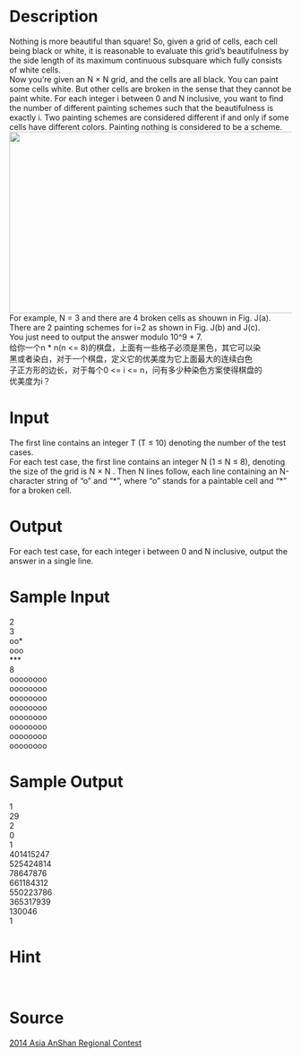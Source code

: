 
# Description

<div class="content"><div>Nothing is more beautiful than square! So, given a grid of cells, each cell being black or white, it is reasonable to evaluate this grid’s beautifulness by the side length of its maximum continuous subsquare which fully consists of white cells.<br/>
Now you’re given an N × N grid, and the cells are all black. You can paint some cells white. But other cells are broken in the sense that they cannot be paint white. For each integer i between 0 and N inclusive, you want to find the number of different painting schemes such that the beautifulness is exactly i. Two painting schemes are considered different if and only if some cells have different colors. Painting nothing is considered to be a scheme.</div>
<div><img width="820" height="324" src="/source/bzoj/3905/img/aHR0cHM6Ly9seWRzeS5jb20vSnVkZ2VPbmxpbmUvdXBsb2FkLzIwMTUwMy92MS5qcGc=.jpg" alt=""/><br/>
For example, N = 3 and there are 4 broken cells as shouwn in Fig. J(a). There are 2 painting schemes for i=2 as shown in Fig. J(b) and J(c).<br/>
You just need to output the answer modulo 10^9 + 7.</div>
<div>给你一个n * n(n &lt;= 8)的棋盘，上面有一些格子必须是黑色，其它可以染<br/>
黑或者染白，对于一个棋盘，定义它的优美度为它上面最大的连续白色<br/>
子正方形的边长，对于每个0 &lt;= i &lt;= n，问有多少种染色方案使得棋盘的<br/>
优美度为i？</div>
<div></div>
<p></p></div>

# Input

<div class="content"><div>The first line contains an integer T (T ≤ 10) denoting the number of the test cases.<br/>
For  each test case, the first line contains an integer N (1 ≤ N ≤ 8),  denoting the size of the grid is N × N . Then N lines follow, each line  containing an N-character string of “o” and “*”, where “o” stands for a  paintable cell and “*” for a broken cell.</div>
<div>
<div></div>
</div>
<p></p></div>

# Output

<div class="content"><div>For each test case, for each integer i between 0 and N inclusive, output the answer in a single line.</div>
<div></div>
<p></p></div>

# Sample Input

<div class="content"><span class="sampledata">2<br/>
3<br/>
oo*<br/>
ooo<br/>
***<br/>
8<br/>
oooooooo<br/>
oooooooo<br/>
oooooooo<br/>
oooooooo<br/>
oooooooo<br/>
oooooooo<br/>
oooooooo<br/>
oooooooo</span></div>

# Sample Output

<div class="content"><span class="sampledata">1<br/>
29<br/>
2<br/>
0<br/>
1<br/>
401415247<br/>
525424814<br/>
78647876<br/>
661184312<br/>
550223786<br/>
365317939<br/>
130046<br/>
1</span></div>

# Hint

<div class="content"><p></p><p></p><br/>
<p></p><p></p></div>

# Source

<div class="content"><p><a href="problemset.php?search=2014 Asia AnShan Regional Contest ">2014 Asia AnShan Regional Contest </a></p></div>

